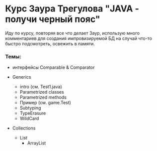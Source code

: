 # Курс Заура Трегулова "JAVA - получи черный пояс"

Иду по курсу, повторяя все что делает Заур, использую много комментариев для создания импровизируемой БД на случай что-то быстро подсмотреть, освежить в памяти.

### Темы:

+ интерфейсы Comparable & Comparator


+ Generics
  + intro (см. Test1.java)
  + Parametrized classes
  + Parametrized methods
  + Пример (см. game.Test)
  + Subtyping
  + TypeErasure
  + WildCard


+ Collections
  + List
    + ArrayList